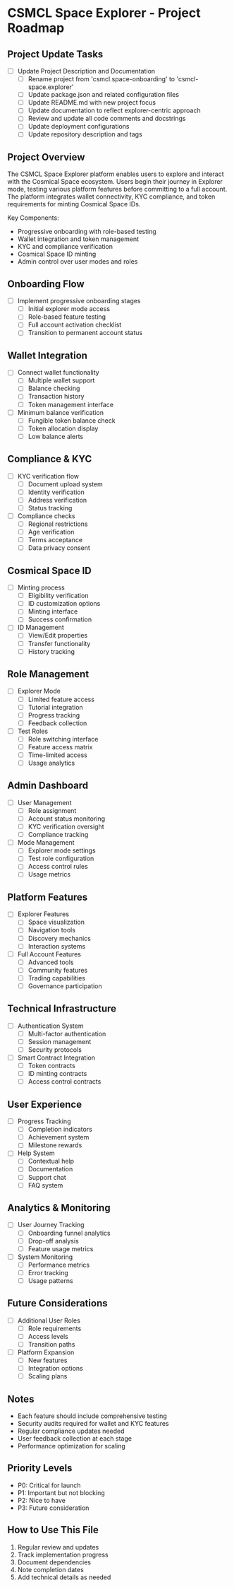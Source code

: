 # CSMCL Space Explorer - Project Roadmap

## Project Update Tasks
- [ ] Update Project Description and Documentation
  - [ ] Rename project from 'csmcl.space-onboarding' to 'csmcl-space.explorer'
  - [ ] Update package.json and related configuration files
  - [ ] Update README.md with new project focus
  - [ ] Update documentation to reflect explorer-centric approach
  - [ ] Review and update all code comments and docstrings
  - [ ] Update deployment configurations
  - [ ] Update repository description and tags

## Project Overview
The CSMCL Space Explorer platform enables users to explore and interact with the Cosmical Space ecosystem. Users begin their journey in Explorer mode, testing various platform features before committing to a full account. The platform integrates wallet connectivity, KYC compliance, and token requirements for minting Cosmical Space IDs.

Key Components:
- Progressive onboarding with role-based testing
- Wallet integration and token management
- KYC and compliance verification
- Cosmical Space ID minting
- Admin control over user modes and roles

## Onboarding Flow
- [ ] Implement progressive onboarding stages
  - [ ] Initial explorer mode access
  - [ ] Role-based feature testing
  - [ ] Full account activation checklist
  - [ ] Transition to permanent account status

## Wallet Integration
- [ ] Connect wallet functionality
  - [ ] Multiple wallet support
  - [ ] Balance checking
  - [ ] Transaction history
  - [ ] Token management interface
- [ ] Minimum balance verification
  - [ ] Fungible token balance check
  - [ ] Token allocation display
  - [ ] Low balance alerts

## Compliance & KYC
- [ ] KYC verification flow
  - [ ] Document upload system
  - [ ] Identity verification
  - [ ] Address verification
  - [ ] Status tracking
- [ ] Compliance checks
  - [ ] Regional restrictions
  - [ ] Age verification
  - [ ] Terms acceptance
  - [ ] Data privacy consent

## Cosmical Space ID
- [ ] Minting process
  - [ ] Eligibility verification
  - [ ] ID customization options
  - [ ] Minting interface
  - [ ] Success confirmation
- [ ] ID Management
  - [ ] View/Edit properties
  - [ ] Transfer functionality
  - [ ] History tracking

## Role Management
- [ ] Explorer Mode
  - [ ] Limited feature access
  - [ ] Tutorial integration
  - [ ] Progress tracking
  - [ ] Feedback collection
- [ ] Test Roles
  - [ ] Role switching interface
  - [ ] Feature access matrix
  - [ ] Time-limited access
  - [ ] Usage analytics

## Admin Dashboard
- [ ] User Management
  - [ ] Role assignment
  - [ ] Account status monitoring
  - [ ] KYC verification oversight
  - [ ] Compliance tracking
- [ ] Mode Management
  - [ ] Explorer mode settings
  - [ ] Test role configuration
  - [ ] Access control rules
  - [ ] Usage metrics

## Platform Features
- [ ] Explorer Features
  - [ ] Space visualization
  - [ ] Navigation tools
  - [ ] Discovery mechanics
  - [ ] Interaction systems
- [ ] Full Account Features
  - [ ] Advanced tools
  - [ ] Community features
  - [ ] Trading capabilities
  - [ ] Governance participation

## Technical Infrastructure
- [ ] Authentication System
  - [ ] Multi-factor authentication
  - [ ] Session management
  - [ ] Security protocols
- [ ] Smart Contract Integration
  - [ ] Token contracts
  - [ ] ID minting contracts
  - [ ] Access control contracts

## User Experience
- [ ] Progress Tracking
  - [ ] Completion indicators
  - [ ] Achievement system
  - [ ] Milestone rewards
- [ ] Help System
  - [ ] Contextual help
  - [ ] Documentation
  - [ ] Support chat
  - [ ] FAQ system

## Analytics & Monitoring
- [ ] User Journey Tracking
  - [ ] Onboarding funnel analytics
  - [ ] Drop-off analysis
  - [ ] Feature usage metrics
- [ ] System Monitoring
  - [ ] Performance metrics
  - [ ] Error tracking
  - [ ] Usage patterns

## Future Considerations
- [ ] Additional User Roles
  - [ ] Role requirements
  - [ ] Access levels
  - [ ] Transition paths
- [ ] Platform Expansion
  - [ ] New features
  - [ ] Integration options
  - [ ] Scaling plans

## Notes
- Each feature should include comprehensive testing
- Security audits required for wallet and KYC features
- Regular compliance updates needed
- User feedback collection at each stage
- Performance optimization for scaling

## Priority Levels
- P0: Critical for launch
- P1: Important but not blocking
- P2: Nice to have
- P3: Future consideration

## How to Use This File
1. Regular review and updates
2. Track implementation progress
3. Document dependencies
4. Note completion dates
5. Add technical details as needed
